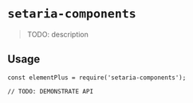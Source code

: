 # `setaria-components`

> TODO: description

## Usage

```
const elementPlus = require('setaria-components');

// TODO: DEMONSTRATE API
```
